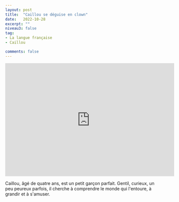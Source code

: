 ```yaml
---
layout: post
title:  "Caillou se déguise en clown"
date:   2022-10-28
excerpt: ""
niveau3: false
tag:
- La langue française
- Caillou

comments: false
---
```

<center>
<img style="display: none;" src="/assets/img/thumbnails/caillou-28.jpg" alt="" width="1" height="1">
<iframe width="542px" height="361px" src="https://www.youtube.com/embed/7QZzelySWF8?rel=0&controls=1&showinfo=0&modestbranding=1&enablejsapi=1" allowfullscreen frameborder="0" ></iframe></center>


Caillou, âgé de quatre ans, est un petit garçon parfait. Gentil, curieux, un peu peureux parfois, il cherche à comprendre le monde qui l'entoure, à grandir et à s'amuser.

